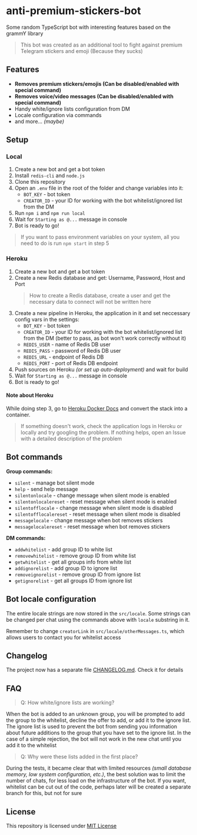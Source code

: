 # anti-premium-stickers-bot

Some random TypeScript bot with interesting features based on the grammY library

> This bot was created as an additional tool to fight against premium Telegram stickers and emoji (Because they sucks)

## Features

- **Removes premium stickers/emojis (Can be disabled/enabled with special command)**
- **Removes voice/video messages (Can be disabled/enabled with special command)**
- Handy white/ignore lists configuration from DM
- Locale configuration via commands
- and more... _(maybe)_

## Setup

### Local

1. Create a new bot and get a bot token
2. Install `redis-cli` and `node.js`
3. Clone this repository
4. Open an `.env` file in the root of the folder and change variables into it:
    - `BOT_KEY` - bot token
    - `CREATOR_ID` - your ID for working with the bot whitelist/ignored list from the DM
5. Run `npm i` and `npm run local`
6. Wait for `Starting as @...` message in console
7. Bot is ready to go!

> If you want to pass environment variables on your system, all you need to do is run `npm start` in step 5

### Heroku

1. Create a new bot and get a bot token
2. Create a new Redis database and get: Username, Password, Host and Port
    > How to create a Redis database, create a user and get the necessary data to connect will not be written here
3. Create a new pipeline in Heroku, the application in it and set neccessary config vars in the settings:
    - `BOT_KEY` - bot token
    - `CREATOR_ID` - your ID for working with the bot whitelist/ignored list from the DM (better to pass, as bot won't work correctly without it)
    - `REDIS_USER` - name of Redis DB user
    - `REDIS_PASS` - password of Redis DB user
    - `REDIS_URL` - endpoint of Redis DB
    - `REDIS_PORT` - port of Redis DB endpoint
4. Push sources on Heroku _(or set up auto-deployment)_ and wait for build
5. Wait for `Starting as @...` message in console
6. Bot is ready to go!

#### Note about Heroku

While doing step 3, go to [Heroku Docker Docs](https://devcenter.heroku.com/articles/build-docker-images-heroku-yml#getting-started) and convert the stack into a container.

> If something doesn't work, check the application logs in Heroku or locally and try googling the problem. If nothing helps, open an Issue with a detailed description of the problem

## Bot commands

**Group commands:**

- `silent` - manage bot silent mode
- `help` - send help message
- `silentonlocale` - change message when silent mode is enabled
- `silentonlocalereset` - reset message when silent mode is enabled
- `silentofflocale` - change message when silent mode is disabled
- `silentofflocalereset` - reset message when silent mode is disabled
- `messagelocale` - change message when bot removes stickers
- `messagelocalereset` - reset message when bot removes stickers

**DM commands:**

- `addwhitelist` - add group ID to white list
- `removewhitelist` - remove group ID from white list
- `getwhitelist` - get all groups info from white list
- `addignorelist` - add group ID to ignore list
- `removeignorelist` - remove group ID from ignore list
- `getignorelist` - get all groups ID from ignore list

## Bot locale configuration

The entire locale strings are now stored in the `src/locale`. Some strings can be changed per chat using the commands above with `locale` substring in it.

Remember to change `creatorLink` in `src/locale/otherMessages.ts`, which allows users to contact you for whitelist access

## Changelog

The project now has a separate file [CHANGELOG.md](https://github.com/SecondThundeR/anti-premium-stickers-bot/blob/main/CHANGELOG.md). Check it for details

## FAQ

> Q: How white/ignore lists are working?

When the bot is added to an unknown group, you will be prompted to add the group to the whitelist, decline the offer to add, or add it to the ignore list. The ignore list is used to prevent the bot from sending you information about future additions to the group that you have set to the ignore list. In the case of a simple rejection, the bot will not work in the new chat until you add it to the whitelist

> Q: Why were these lists added in the first place?

During the tests, it became clear that with limited resources _(small database memory, low system configuration, etc.)_, the best solution was to limit the number of chats, for less load on the infrastructure of the bot. If you want, whitelist can be cut out of the code, perhaps later will be created a separate branch for this, but not for sure

## License

This repository is licensed under [MIT License](https://github.com/SecondThundeR/anti-premium-stickers-bot/blob/main/LICENSE)
